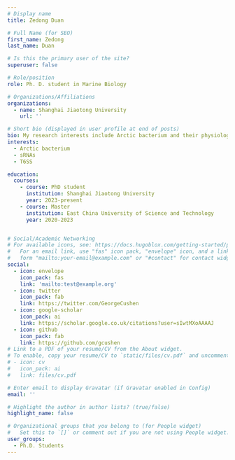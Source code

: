 ```yaml
---
# Display name
title: Zedong Duan

# Full Name (for SEO)
first_name: Zedong
last_name: Duan

# Is this the primary user of the site?
superuser: false

# Role/position
role: Ph. D. student in Marine Biology

# Organizations/Affiliations
organizations:
  - name: Shanghai Jiaotong University
    url: ''

# Short bio (displayed in user profile at end of posts)
bio: My research interests include Arctic bacterium and their physiology such as sRNAs, T6SS
interests:
  - Arctic bacterium
  - sRNAs
  - T6SS

education:
  courses:
    - course: PhD student
      institution: Shanghai Jiaotong University
      year: 2023-present
    - course: Master
      institution: East China University of Science and Technology
      year: 2020-2023


# Social/Academic Networking
# For available icons, see: https://docs.hugoblox.com/getting-started/page-builder/#icons
#   For an email link, use "fas" icon pack, "envelope" icon, and a link in the
#   form "mailto:your-email@example.com" or "#contact" for contact widget.
social:
  - icon: envelope
    icon_pack: fas
    link: 'mailto:test@example.org'
  - icon: twitter
    icon_pack: fab
    link: https://twitter.com/GeorgeCushen
  - icon: google-scholar
    icon_pack: ai
    link: https://scholar.google.co.uk/citations?user=sIwtMXoAAAAJ
  - icon: github
    icon_pack: fab
    link: https://github.com/gcushen
# Link to a PDF of your resume/CV from the About widget.
# To enable, copy your resume/CV to `static/files/cv.pdf` and uncomment the lines below.
# - icon: cv
#   icon_pack: ai
#   link: files/cv.pdf

# Enter email to display Gravatar (if Gravatar enabled in Config)
email: ''

# Highlight the author in author lists? (true/false)
highlight_name: false

# Organizational groups that you belong to (for People widget)
#   Set this to `[]` or comment out if you are not using People widget.
user_groups:
  - Ph.D. Students
---
```


